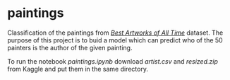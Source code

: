 # paintings
Classification of the paintings from [*Best Artworks of All Time*](https://www.kaggle.com/ikarus777/best-artworks-of-all-time) dataset. The purpose of this project is to buid a model which can predict who of the 50 painters is the author of the given painting.

To run the notebook *paintings.ipynb* download *artist.csv* and *resized.zip* from Kaggle and put them in the same directory.
